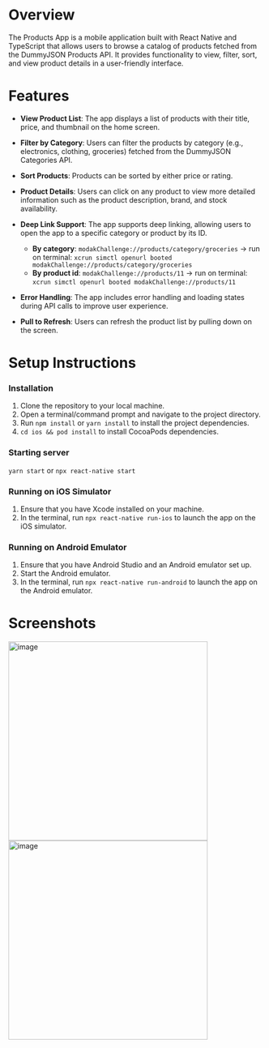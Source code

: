 # Overview
The Products App is a mobile application built with React Native and TypeScript that allows users to browse a catalog of products fetched from the DummyJSON Products API. It provides functionality to view, filter, sort, and view product details in a user-friendly interface.

# Features
- **View Product List**: The app displays a list of products with their title, price, and thumbnail on the home screen.

- **Filter by Category**: Users can filter the products by category (e.g., electronics, clothing, groceries) fetched from the DummyJSON Categories API.

- **Sort Products**: Products can be sorted by either price or rating.

- **Product Details**: Users can click on any product to view more detailed information such as the product description, brand, and stock availability.

- **Deep Link Support**: The app supports deep linking, allowing users to open the app to a specific category or product by its ID.

  - **By category**: `modakChallenge://products/category/groceries` -> run on terminal: `xcrun simctl openurl booted modakChallenge://products/category/groceries`
  - **By product id**: `modakChallenge://products/11` -> run on terminal: `xcrun simctl openurl booted modakChallenge://products/11`

- **Error Handling**: The app includes error handling and loading states during API calls to improve user experience.

- **Pull to Refresh**: Users can refresh the product list by pulling down on the screen.

# Setup Instructions
### Installation

1. Clone the repository to your local machine.
2. Open a terminal/command prompt and navigate to the project directory.
3. Run `npm install` or `yarn install` to install the project dependencies.
4. `cd ios && pod install` to install CocoaPods dependencies.

### Starting server
`yarn start` or `npx react-native start`

### Running on iOS Simulator

1. Ensure that you have Xcode installed on your machine.
2. In the terminal, run `npx react-native run-ios` to launch the app on the iOS simulator.

### Running on Android Emulator

1. Ensure that you have Android Studio and an Android emulator set up.
2. Start the Android emulator.
3. In the terminal, run `npx react-native run-android` to launch the app on the Android emulator.

# Screenshots

<img width="393" alt="image" src="https://github.com/user-attachments/assets/87982b80-6bca-474a-8801-96a416f8c47b" />
<img width="393" alt="image" src="https://github.com/user-attachments/assets/1f753d38-1aaa-402f-ba21-1bae2b68f837" />

